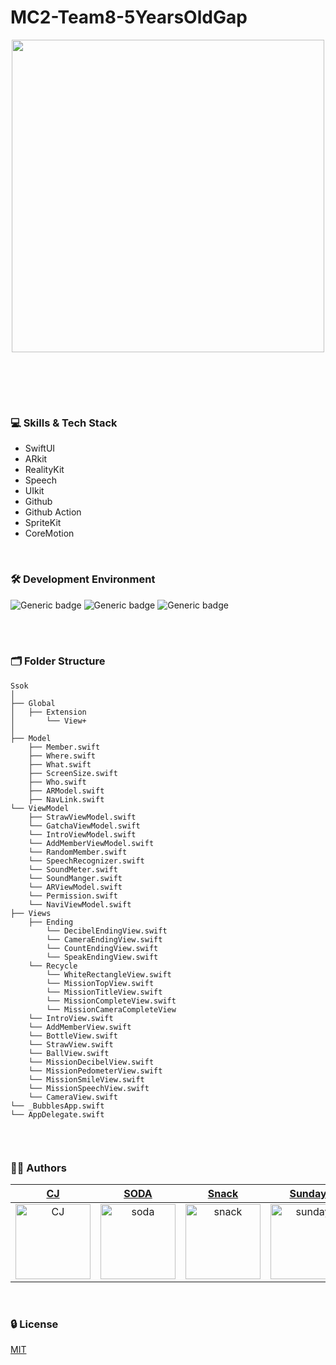 # MC2-Team8-5YearsOldGap

<div align="center"> 

<!-- <img width="1512" alt="image" src=""> -->
<img src="https://github.com/DeveloperAcademy-POSTECH/MC2-Team8-5YearsOldGap/assets/54494793/f740ffb4-ba44-4c9b-b66b-0035a4bd55b5" height="500">

<br/><br/>
    
</div>

<!-- ### 📱 Screenshots
<br/>

<div align="center"> 

</div> -->

<br/>

### 💻 Skills & Tech Stack
* SwiftUI
* ARkit
* RealityKit
* Speech
* UIkit
* Github
* Github Action
* SpriteKit
* CoreMotion

<br/>

### 🛠 Development Environment

![Generic badge](https://img.shields.io/badge/iOS-16.2+-lightgrey.svg) ![Generic badge](https://img.shields.io/badge/Xcode-14.3-blue.svg) ![Generic badge](https://img.shields.io/badge/Swift-5.8-purple.svg)

<br/>

<!-- ### 🔀 Git branch & Git Flow

```
develop(default)

feature/47-get-user-location

release/v1.0.0

hotfix/71-update-to-adapt-color-extension
``` -->

<br/>

### 🗂 Folder Structure
```
Ssok
│ 
├── Global
│   ├── Extension
│       └── View+
│ 
├── Model
    ├── Member.swift
    ├── Where.swift
    ├── What.swift
    ├── ScreenSize.swift
    ├── Who.swift
    ├── ARModel.swift
    ├── NavLink.swift
└── ViewModel
    ├── StrawViewModel.swift
    └── GatchaViewModel.swift
    └── IntroViewModel.swift
    └── AddMemberViewModel.swift
    └── RandomMember.swift
    └── SpeechRecognizer.swift
    └── SoundMeter.swift
    └── SoundManger.swift
    └── ARViewModel.swift
    └── Permission.swift
    └── NaviViewModel.swift
├── Views
    ├── Ending
        └── DecibelEndingView.swift
        └── CameraEndingView.swift
        └── CountEndingView.swift
        └── SpeakEndingView.swift
    └── Recycle
        └── WhiteRectangleView.swift
        └── MissionTopView.swift
        └── MissionTitleView.swift
        └── MissionCompleteView.swift
        └── MissionCameraCompleteView
    └── IntroView.swift
    └── AddMemberView.swift
    └── BottleView.swift
    └── StrawView.swift
    └── BallView.swift
    └── MissionDecibelView.swift
    └── MissionPedometerView.swift
    └── MissionSmileView.swift
    └── MissionSpeechView.swift
    └── CameraView.swift
└── _BubblesApp.swift
└── AppDelegate.swift


```

<br/>

  
### 🧑‍💻 Authors

<div align="center"> 
  
| [CJ](https://github.com/ChangJin-Lee) | [SODA](https://github.com/minnnidev) | [Snack](https://github.com/snacknam) | [Sunday](https://github.com/sunhofficial) | [Jinnie](https://github.com/wldms3632) | [Pin](https://github.com/pingse) | 
|:---:|:---:|:---:|:---:|:---:|:---:|
|<img width="120" alt="CJ" src="https://user-images.githubusercontent.com/54494793/236249892-b21e48ce-73ff-4fc9-8a93-cca34c4d9112.png">|<img width="120" alt="soda" src="https://user-images.githubusercontent.com/54494793/236249508-466a7f22-9d1e-4765-842b-dccfc0ffc4e7.png">|<img width="120" alt="snack" src="https://user-images.githubusercontent.com/54494793/236249410-4011ee85-efe0-4ecb-bf06-da27a7073624.png">|<img width="120" alt="sunday" src="https://user-images.githubusercontent.com/54494793/236249514-20625882-8c70-4835-b081-958360a578ed.png">|<img width="120" alt="jinnie" src="https://user-images.githubusercontent.com/54494793/236249517-7aff696a-458f-4145-8a25-74d8e0e763b9.png">|<img width="120" alt="pin" src="https://user-images.githubusercontent.com/54494793/236249499-c216965e-333a-495a-a9f5-e9842fc47c28.png">|

  
</div>

<br/>

### 🔒 License

[MIT](https://choosealicense.com/licenses/mit/)
